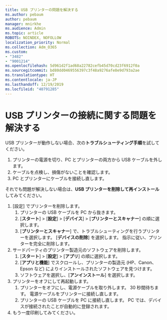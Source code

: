 ```yaml
---
title: USB プリンターの問題を解決する
ms.author: pebaum
author: pebaum
manager: mnirkhe
ms.audience: Admin
ms.topic: article
ROBOTS: NOINDEX, NOFOLLOW
localization_priority: Normal
ms.collection: Adm_O365
ms.custom:
- "3482"
- "9001214"
ms.openlocfilehash: 5d961d2f1ad68a22782cefb45d70cd23f6912f0a
ms.sourcegitcommit: bd80dd0469556397c3f48a9276afe8e9d793a2ae
ms.translationtype: HT
ms.contentlocale: ja-JP
ms.lasthandoff: 12/19/2019
ms.locfileid: "40791285"
---
```

# <a name="fix-usb-printer-connection-issues"></a>USB プリンターの接続に関する問題を解決する

USB プリンターが動作しない場合、次の**トラブルシューティング手順**を試してください。

1. プリンターの電源を切り、PC とプリンターの両方から USB ケーブルを外します。
2. ケーブルを点検し、損傷がないことを確認します。
3. PC とプリンターにケーブルを接続し直します。

それでも問題が解決しない場合は、**USB プリンターを削除して再インストール**してみてください。

1. [設定] でプリンターを削除します。
    1. プリンターの USB ケーブルを PC から抜きます。
    2. [**スタート**] > [**設定**] > [**デバイス**] > [**プリンターとスキャナー**] の順に選択します。
    3. [**プリンターとスキャナー**] で、トラブルシューティングを行うプリンターを選択します。 [**デバイスの削除**] を選択します。 指示に従い、プリンターを完全に削除します。
2. サードパーティのプリンター製造元のソフトウェアを削除します。
    1. [**スタート**] > [**設定**] > [**アプリ**] の順に選択します。
    2. [**アプリと機能**] でスクロールし、プリンターの製造元 (HP、Canon、Epson など) によりインストールされたソフトウェアを見つけます。
    3. ソフトウェアを選択し、[**アンインストール**] を選択します。
3. プリンターをオフにして再起動します。<br>
    1. プリンターをオフにし、電源ケーブルを取り外します。 30 秒間待ちます。 電源ケーブルをプリンターに接続し直します。
    2. プリンターの USB ケーブルを PC に接続し直します。 PC では、デバイスが接続されたことが自動的に登録されます。
4. もう一度印刷してみてください。